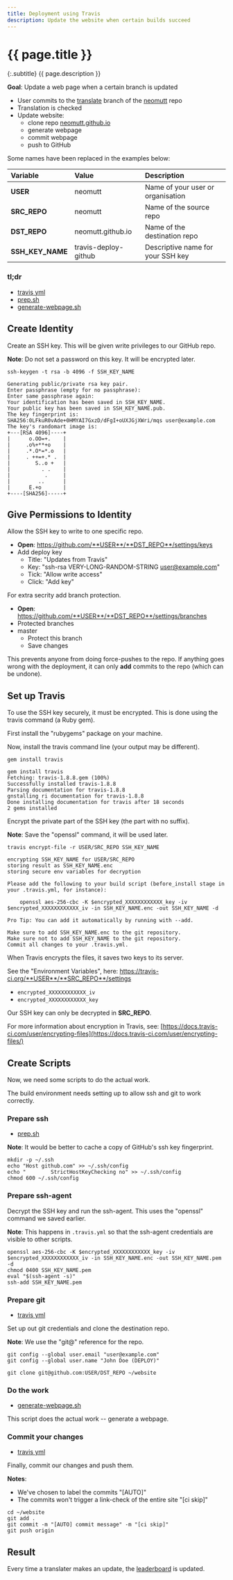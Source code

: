 ```yaml
---
title: Deployment using Travis
description: Update the website when certain builds succeed
---
```


# {{ page.title }}

{:.subtitle}
{{ page.description }}

**Goal**: Update a web page when a certain branch is updated

- User commits to the [translate](https://github.com/neomutt/neomutt/tree/translate) branch of the [neomutt](https://github.com/neomutt/neomutt) repo
- Translation is checked
- Update website:
  * clone repo [neomutt.github.io](https://github.com/neomutt/neomutt.github.io)
  * generate webpage
  * commit webpage
  * push to GitHub

Some names have been replaced in the examples below:

| Variable         | Value                  | Description                       |
| :--------------- | :--------------------- | :-------------------------------- |
| **USER**         | neomutt                | Name of your user or organisation |
| **SRC_REPO**     | neomutt                | Name of the source repo           |
| **DST_REPO**     | neomutt.github.io      | Name of the destination repo      |
| **SSH_KEY_NAME** | travis-deploy-github   | Descriptive name for your SSH key |

### tl;dr

- [travis yml](https://github.com/neomutt/neomutt/blob/translate/.travis.yml)
- [prep.sh](https://github.com/neomutt/neomutt/blob/translate/.travis/prep.sh)
- [generate-webpage.sh](https://github.com/neomutt/neomutt/blob/translate/.travis/generate-webpage.sh)

## Create Identity

Create an SSH key.
This will be given write privileges to our GitHub repo.

**Note**: Do not set a password on this key.  It will be encrypted later.

```
ssh-keygen -t rsa -b 4096 -f SSH_KEY_NAME
```

```reply
Generating public/private rsa key pair.
Enter passphrase (empty for no passphrase):
Enter same passphrase again:
Your identification has been saved in SSH_KEY_NAME.
Your public key has been saved in SSH_KEY_NAME.pub.
The key fingerprint is:
SHA256:0LFkuR0vAde+0HMYAI7GxzD/dFgI+oUXJGjXWri/mqs user@example.com
The key's randomart image is:
+---[RSA 4096]----+
|      o.OO=+.    |
|     .o%+**+o    |
|     .*.O*=*.o   |
|     . ++=+.* .  |
|        S..o +   |
|          . .    |
|           .     |
|         ..      |
|      E.+o       |
+----[SHA256]-----+

```

## Give Permissions to Identity

Allow the SSH key to write to one specific repo.

- **Open**: https://github.com/**USER**/**DST_REPO**/settings/keys
- Add deploy key
  * Title: "Updates from Travis"
  * Key: "ssh-rsa VERY-LONG-RANDOM-STRING user@example.com"
  * Tick: "Allow write access"
  * Click: "Add key"

For extra secrity add branch protection.

- **Open**: https://github.com/**USER**/**DST_REPO**/settings/branches
- Protected branches
- master
  * Protect this branch
  * Save changes

This prevents anyone from doing force-pushes to the repo.
If anything goes wrong with the deployment, it can only **add** commits to the repo (which can be undone).

## Set up Travis

To use the SSH key securely, it must be encrypted.
This is done using the travis command (a Ruby gem).

First install the "rubygems" package on your machine.

Now, install the travis command line (your output may be different).

```
gem install travis
```

``` reply
gem install travis
Fetching: travis-1.8.8.gem (100%)
Successfully installed travis-1.8.8
Parsing documentation for travis-1.8.8
gnstalling ri documentation for travis-1.8.8
Done installing documentation for travis after 18 seconds
2 gems installed
```

Encrypt the private part of the SSH key (the part with no suffix).

**Note**: Save the "openssl" command, it will be used later.

```
travis encrypt-file -r USER/SRC_REPO SSH_KEY_NAME
```

```reply
encrypting SSH_KEY_NAME for USER/SRC_REPO
storing result as SSH_KEY_NAME.enc
storing secure env variables for decryption

Please add the following to your build script (before_install stage in your .travis.yml, for instance):

    openssl aes-256-cbc -K $encrypted_XXXXXXXXXXXX_key -iv $encrypted_XXXXXXXXXXXX_iv -in SSH_KEY_NAME.enc -out SSH_KEY_NAME -d

Pro Tip: You can add it automatically by running with --add.

Make sure to add SSH_KEY_NAME.enc to the git repository.
Make sure not to add SSH_KEY_NAME to the git repository.
Commit all changes to your .travis.yml.
```

When Travis encrypts the files, it saves two keys to its server.

See the "Environment Variables", here: https://travis-ci.org/**USER**/**SRC_REPO**/settings
- `encrypted_XXXXXXXXXXXX_iv`
- `encrypted_XXXXXXXXXXXX_key`

Our SSH key can only be decrypted in **SRC_REPO**.

For more information about encryption in Travis, see: [https://docs.travis-ci.com/user/encrypting-files](https://docs.travis-ci.com/user/encrypting-files/)

## Create Scripts

Now, we need some scripts to do the actual work.

The build environment needs setting up to allow ssh and git to work correctly.

### Prepare ssh

- [prep.sh](https://github.com/neomutt/neomutt/blob/translate/.travis/prep.sh)

**Note**: It would be better to cache a copy of GitHub's ssh key fingerprint.

```
mkdir -p ~/.ssh
echo "Host github.com" >> ~/.ssh/config
echo "        StrictHostKeyChecking no" >> ~/.ssh/config
chmod 600 ~/.ssh/config
```

### Prepare ssh-agent

Decrypt the SSH key and run the ssh-agent.
This uses the "openssl" command we saved earlier.

**Note**: This happens in `.travis.yml` so that the ssh-agent credentials are visible to other scripts.

```
openssl aes-256-cbc -K $encrypted_XXXXXXXXXXXX_key -iv $encrypted_XXXXXXXXXXXX_iv -in SSH_KEY_NAME.enc -out SSH_KEY_NAME.pem -d
chmod 0400 SSH_KEY_NAME.pem
eval "$(ssh-agent -s)"
ssh-add SSH_KEY_NAME.pem
```

### Prepare git

- [travis yml](https://github.com/neomutt/neomutt/blob/translate/.travis.yml)

Set up out git credentials and clone the destination repo.

**Note**: We use the "git@" reference for the repo.

```
git config --global user.email "user@example.com"
git config --global user.name "John Doe (DEPLOY)"

git clone git@github.com:USER/DST_REPO ~/website
```

### Do the work

- [generate-webpage.sh](https://github.com/neomutt/neomutt/blob/translate/.travis/generate-webpage.sh)

This script does the actual work -- generate a webpage.

### Commit your changes

- [travis yml](https://github.com/neomutt/neomutt/blob/translate/.travis.yml)

Finally, commit our changes and push them.

**Notes**:
- We've chosen to label the commits "[AUTO]"
- The commits won't trigger a link-check of the entire site "[ci skip]"

```
cd ~/website
git add .
git commit -m "[AUTO] commit message" -m "[ci skip]"
git push origin
```

## Result

Every time a translater makes an update, the [leaderboard](https://neomutt.org/translate) is updated.

